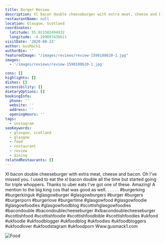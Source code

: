 ```yaml
---
title: Burger Review
description: Xl bacon double cheeseburger with extra meat, cheese and bacon. Oh I've missed you. I used to eat the xl bacon double all the time but started going for triple whoppers. Thanks to
restaurantName: null
location: Glasgow, Scotland
coordinates:
  latitude: 55.921502494932
  longitude: -4.209897436611
visitDate: '2020-08-23'
author: GusMack1
authorBio: ''
featuredImage: "/images/reviews/review-1598188620-1.jpg"
images:
  - '/images/reviews/review-1598188620-1.jpg'

cons: []
highlights: []
dishes: []
accessibility: []
dietaryOptions: []
bookingInfo:
  phone: ''
  website: ''
  address: ''
  openingHours: ''
tags:
  - instagram
seoKeywords:
  - glasgow, scotland
  - glasgow
  - food
  - restaurant
  - review
  - dining
relatedRestaurants: []
---
```


Xl bacon double cheeseburger with extra meat, cheese and bacon. Oh I've missed you. I used to eat the xl bacon double all the time but started going for triple whoppers. Thanks to uber eats I've got one of these. Amazing! A mention to the big king cos that was good as well.
.
.
.
.
.
#burgerking #burgerkinguk #glasgowburger #glasgowburgers #burger #burgers #burgerporn #burgerlove #burgertime #glasgowfood #glasgowfoodie #glasgowfoodies #glasgowfoodblog #scottishglasgowfoodies #bacondouble #bacondoublecheeseburger #xlbacondoublecheeseburger #scottishfood #scottishfoodie #scottishfoodbible #scottishfoodies #ukfood #ukfoodie #ukfoodblogger #ukfoodblog #ukfoodies #ukfoodbloggers #ukfoodlover #ukfoodstagram #ukfoodporn
Www.gusmack1.com

![Food](/images/reviews/review-1598188620-1.jpg)

